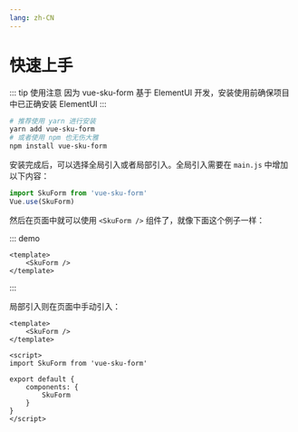 ```yaml
---
lang: zh-CN
---
```


# 快速上手

::: tip 使用注意
因为 vue-sku-form 基于 ElementUI 开发，安装使用前确保项目中已正确安装 ElementUI
:::

```bash
# 推荐使用 yarn 进行安装
yarn add vue-sku-form
# 或者使用 npm 也无伤大雅
npm install vue-sku-form
```

安装完成后，可以选择全局引入或者局部引入。全局引入需要在 `main.js` 中增加以下内容：

```js
import SkuForm from 'vue-sku-form'
Vue.use(SkuForm)
```

然后在页面中就可以使用 `<SkuForm />` 组件了，就像下面这个例子一样：

::: demo
```vue
<template>
    <SkuForm />
</template>
```
:::

局部引入则在页面中手动引入：

```vue
<template>
    <SkuForm />
</template>

<script>
import SkuForm from 'vue-sku-form'

export default {
	components: {
		SkuForm
	}
}
</script>
```
